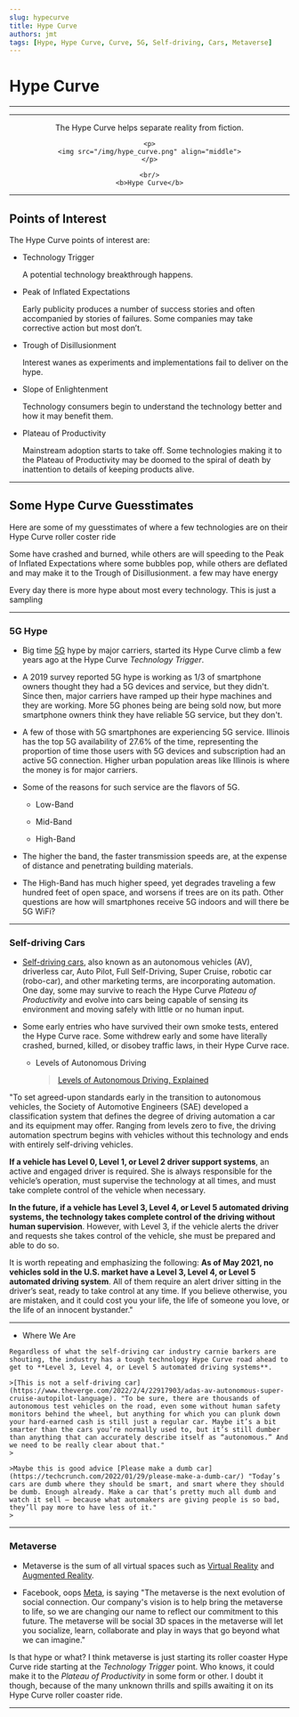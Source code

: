 ```yaml
---
slug: hypecurve
title: Hype Curve
authors: jmt
tags: [Hype, Hype Curve, Curve, 5G, Self-driving, Cars, Metaverse]
---
```


# Hype Curve

---


---

<div style="text-align: center;">
<p>
The Hype Curve helps separate reality from fiction.
</p>

    <p>
    <img src="/img/hype_curve.png" align="middle">
    </p>

    <br/>
    <b>Hype Curve</b>

</div>


---

## Points of Interest

The Hype Curve points of interest are:

- Technology Trigger

    A potential technology breakthrough happens.

- Peak of Inflated Expectations  

    Early publicity produces a number of success stories and often accompanied by stories of failures. Some companies may take corrective action but most don’t.

- Trough of Disillusionment

    Interest wanes as experiments and implementations fail to deliver on the hype.

- Slope of Enlightenment
  
    Technology consumers begin to understand the technology better and how it may benefit them.

- Plateau of Productivity
  
    Mainstream adoption starts to take off. Some technologies making it to the Plateau of Productivity may be doomed to the spiral of death by inattention to details of keeping products alive.

---

## Some Hype Curve Guesstimates

Here are some of my guesstimates of where a few technologies are on their Hype Curve roller coster ride

Some have crashed and burned, while others are will speeding to the Peak of Inflated Expectations where some bubbles pop, while others are deflated and may make it to the Trough of Disillusionment. a few may have energy

Every day there is more hype about most every technology. This is just a sampling

---

### 5G Hype

- Big time [5G](https://en.wikipedia.org/w/index.php?title=5G) hype by major carriers, started its Hype Curve climb a few years ago at the Hype Curve *Technology Trigger*.

- A 2019 survey reported 5G hype is working as 1/3 of smartphone owners thought they had a 5G devices and service, but they didn't. Since then, major carriers have ramped up their hype machines and they are working. More 5G phones being are being sold now, but more smartphone owners think they have reliable 5G service, but they don't.

- A few of those with 5G smartphones are experiencing 5G service. Illinois has the top 5G availability of 27.6% of the time, representing the proportion of time those users with 5G devices and subscription had an active 5G connection. Higher urban population areas like Illinois is where the money is for major carriers.

- Some of the reasons for such service are the flavors of 5G.

    - Low-Band

    - Mid-Band

    - High-Band

- The higher the band, the faster transmission speeds are, at the expense of distance and penetrating building materials. 

- The High-Band has much higher speed, yet degrades traveling a few hundred feet of open space, and worsens if trees are on its path. Other questions are how will smartphones receive 5G indoors and will there be 5G WiFi?

---

### Self-driving Cars

- [Self-driving cars](https://en.wikipedia.org/w/index.php?title=Self-driving_car), also known as an autonomous vehicles (AV), driverless car, Auto Pilot, Full Self-Driving, Super Cruise, robotic car (robo-car), and other marketing terms, are incorporating automation. One day, some may survive to reach the Hype Curve *Plateau of Productivity* and evolve into cars being capable of sensing its environment and moving safely with little or no human input.

- Some early entries who have survived their own smoke tests, entered the Hype Curve race. Some withdrew early and some have literally crashed, burned, killed, or disobey traffic laws, in their Hype Curve race.

    - Levels of Autonomous Driving

        >[Levels of Autonomous Driving, Explained](https://www.jdpower.com/cars/shopping-guides/levels-of-autonomous-driving-explained)
>
"To set agreed-upon standards early in the transition to autonomous vehicles, the Society of Automotive Engineers (SAE) developed a classification system that defines the degree of driving automation a car and its equipment may offer. Ranging from levels zero to five, the driving automation spectrum begins with vehicles without this technology and ends with entirely self-driving vehicles.
>
**If a vehicle has Level 0, Level 1, or Level 2 driver support systems**, an active and engaged driver is required. She is always responsible for the vehicle’s operation, must supervise the technology at all times, and must take complete control of the vehicle when necessary.
>
**In the future, if a vehicle has Level 3, Level 4, or Level 5 automated driving systems, the technology takes complete control of the driving without human supervision**. However, with Level 3, if the vehicle alerts the driver and requests she takes control of the vehicle, she must be prepared and able to do so.
>
It is worth repeating and emphasizing the following: **As of May 2021, no vehicles sold in the U.S. market have a Level 3, Level 4, or Level 5 automated driving system**. All of them require an alert driver sitting in the driver’s seat, ready to take control at any time. If you believe otherwise, you are mistaken, and it could cost you your life, the life of someone you love, or the life of an innocent bystander."
>
---

   - Where We Are

    Regardless of what the self-driving car industry carnie barkers are shouting, the industry has a tough technology Hype Curve road ahead to get to **Level 3, Level 4, or Level 5 automated driving systems**.

    >[This is not a self-driving car](https://www.theverge.com/2022/2/4/22917903/adas-av-autonomous-super-cruise-autopilot-language). "To be sure, there are thousands of autonomous test vehicles on the road, even some without human safety monitors behind the wheel, but anything for which you can plunk down your hard-earned cash is still just a regular car. Maybe it’s a bit smarter than the cars you’re normally used to, but it’s still dumber than anything that can accurately describe itself as “autonomous.” And we need to be really clear about that."
    >

    >Maybe this is good advice [Please make a dumb car](https://techcrunch.com/2022/01/29/please-make-a-dumb-car/) "Today’s cars are dumb where they should be smart, and smart where they should be dumb. Enough already. Make a car that’s pretty much all dumb and watch it sell — because what automakers are giving people is so bad, they’ll pay more to have less of it."
    >
---


### Metaverse

- Metaverse is the sum of all virtual spaces such as [Virtual Reality](https://en.wikipedia.org/w/index.php?title=Virtual_reality) and [Augmented Reality](https://en.wikipedia.org/w/index.php?title=Virtual_reality).

- Facebook, oops [Meta](https://about.facebook.com/meta/), is saying "The metaverse is the next evolution of social connection. Our company's vision is to help bring the metaverse to life, so we are changing our name to reflect our commitment to this future. The metaverse will be social 3D spaces in the metaverse will let you socialize, learn, collaborate and play in ways that go beyond what we can imagine." 

Is that hype or what? I think metaverse is just starting its roller coaster Hype Curve ride starting at the *Technology Trigger* point. Who knows, it could make it to the *Plateau of Productivity* in some form or other. I doubt it though, because of the many unknown thrills and spills awaiting it on its Hype Curve roller coaster ride.

---
